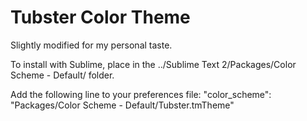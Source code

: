 Tubster Color Theme
===================

Slightly modified for my personal taste.

To install with Sublime, place in the ../Sublime Text 2/Packages/Color Scheme - Default/ folder.

Add the following line to your preferences file: 
"color_scheme": "Packages/Color Scheme - Default/Tubster.tmTheme"
